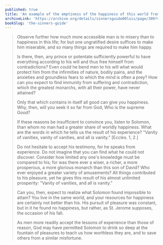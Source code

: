 ```yaml
---
published: true
title: 'An example of the emptiness of the happiness of this world from King Solomon'
archiveLink: 'https://archive.org/details/sinnersguide00luis/page/309?view=theater'
bookSlug: 'the-sinners-guide'
---
```


> Observe further how much more accessible man is to misery than to happiness in this life; for but one ungratified desire suffices to make him miserable, and so many things are required to make him happy.
>
> Is there, then, any prince or potentate sufficiently powerful to have everything according to his will and thus free himself from contradictions? Even could he bend men to his will what would protect him from the infirmities of nature, bodily pains, and the anxieties and groundless fears to which the mind is often a prey? How can you expect to find immunity from suffering and contradiction, which the greatest monarchs, with all their power, have never attained?
>
> Only that which contains in itself all good can give you happiness. Why, then, will you seek it so far from God, Who is the supreme Good?
>
> If these reasons be insufficient to convince you, listen to Solomon, than whom no man had a greater share of worldly happiness. What are the words in which he tells us the result of his experience? "Vanity of vanities, vanity of vanities, and all is vanity." [Eccles. 1, 2.]
>
> Do not hesitate to accept his testimony, for he speaks from experience. Do not imagine that you can find what he could not discover. Consider how limited any one's knowledge must be compared to his; for was there ever a wiser, a richer, a more prosperous, a more glorious monarch than this son of David? Who ever enjoyed a greater variety of amusements? All things contributed to his pleasure, yet he gives this result of his almost unlimited prosperity: "Vanity of vanities, and all is vanity."
>
> Can you, then, expect to realize what Solomon found impossible to attain? You live in the same world, and your resources for happiness are certainly not better than his. His pursuit of pleasure was constant, but in it he found no happiness, but rather, as St. Jerome supposes, the occasion of his fall.
>
> As men more readily accept the lessons of experience than those of reason, God may have permitted Solomon to drink so deep at the fountain of pleasures to teach us how worthless they are, and to save others from a similar misfortune.
